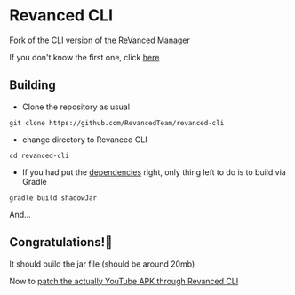 # Revanced CLI

Fork of the CLI version of the ReVanced Manager

If you don't know the first one, click [here](https://github.com/CriticalRange/revanced-patcher/blob/dev/README.md)

## Building

* Clone the repository as usual

`git clone https://github.com/RevancedTeam/revanced-cli`

* change directory to Revanced CLI

`cd revanced-cli`

* If you had put the [dependencies](https://github.com/CriticalRange/revanced-patches/blob/dev/README.md#putting-the-patcher-jar-file-into-gradle-dependencies) right, only thing left to do is to build via Gradle

`gradle build shadowJar`

And...

## Congratulations!🎉 

It should build the jar file (should be around 20mb)

Now to [patch the actually YouTube APK through Revanced CLI](https://github.com/CriticalRange/revanced-cli/wiki/Patching-YouTube-APK-using-ReVanced-CLI)